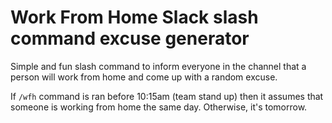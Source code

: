 # Work From Home Slack slash command excuse generator
Simple and fun slash command to inform everyone in the channel that a person will work from home and come up with a random excuse.

If `/wfh` command is ran before 10:15am (team stand up) then it assumes that someone is working from home the same day. Otherwise, it's tomorrow.
